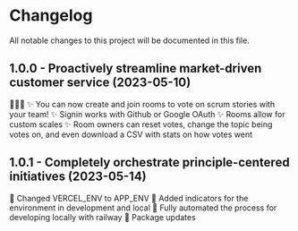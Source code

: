 # Changelog

All notable changes to this project will be documented in this file.

## 1.0.0 - Proactively streamline market-driven customer service (2023-05-10)

🎉🎉🎉
✨ You can now create and join rooms to vote on scrum stories with your team!
✨ Signin works with Github or Google OAuth
✨ Rooms allow for custom scales
✨ Room owners can reset votes, change the topic being votes on, and even download a CSV with stats on how votes went

## 1.0.1 - Completely orchestrate principle-centered initiatives (2023-05-14)

🚧 Changed VERCEL_ENV to APP_ENV
🚧 Added indicators for the environment in development and local
🚧 Fully automated the process for developing locally with railway
🚧 Package updates
